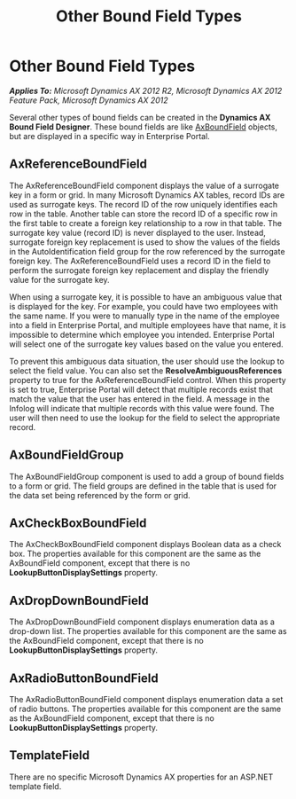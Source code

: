 ﻿---
title: Other Bound Field Types
TOCTitle: Other Bound Field Types
ms:assetid: ebfb997b-6847-4916-bbc4-fea7a7dcdcec
ms:mtpsurl: https://msdn.microsoft.com/en-us/library/Cc641681(v=AX.60)
ms:contentKeyID: 28119508
ms.date: 11/07/2012
mtps_version: v=AX.60
---

# Other Bound Field Types 


_**Applies To:** Microsoft Dynamics AX 2012 R2, Microsoft Dynamics AX 2012 Feature Pack, Microsoft Dynamics AX 2012_

Several other types of bound fields can be created in the **Dynamics AX Bound Field Designer**. These bound fields are like [AxBoundField](axboundfield.md) objects, but are displayed in a specific way in Enterprise Portal.

## AxReferenceBoundField

The AxReferenceBoundField component displays the value of a surrogate key in a form or grid. In many Microsoft Dynamics AX tables, record IDs are used as surrogate keys. The record ID of the row uniquely identifies each row in the table. Another table can store the record ID of a specific row in the first table to create a foreign key relationship to a row in that table. The surrogate key value (record ID) is never displayed to the user. Instead, surrogate foreign key replacement is used to show the values of the fields in the AutoIdentification field group for the row referenced by the surrogate foreign key. The AxReferenceBoundField uses a record ID in the field to perform the surrogate foreign key replacement and display the friendly value for the surrogate key.

When using a surrogate key, it is possible to have an ambiguous value that is displayed for the key. For example, you could have two employees with the same name. If you were to manually type in the name of the employee into a field in Enterprise Portal, and multiple employees have that name, it is impossible to determine which employee you intended. Enterprise Portal will select one of the surrogate key values based on the value you entered.

To prevent this ambiguous data situation, the user should use the lookup to select the field value. You can also set the **ResolveAmbiguousReferences** property to true for the AxReferenceBoundField control. When this property is set to true, Enterprise Portal will detect that multiple records exist that match the value that the user has entered in the field. A message in the Infolog will indicate that multiple records with this value were found. The user will then need to use the lookup for the field to select the appropriate record.

## AxBoundFieldGroup

The AxBoundFieldGroup component is used to add a group of bound fields to a form or grid. The field groups are defined in the table that is used for the data set being referenced by the form or grid.

## AxCheckBoxBoundField

The AxCheckBoxBoundField component displays Boolean data as a check box. The properties available for this component are the same as the AxBoundField component, except that there is no **LookupButtonDisplaySettings** property.

## AxDropDownBoundField

The AxDropDownBoundField component displays enumeration data as a drop-down list. The properties available for this component are the same as the AxBoundField component, except that there is no **LookupButtonDisplaySettings** property.

## AxRadioButtonBoundField

The AxRadioButtonBoundField component displays enumeration data a set of radio buttons. The properties available for this component are the same as the AxBoundField component, except that there is no **LookupButtonDisplaySettings** property.

## TemplateField

There are no specific Microsoft Dynamics AX properties for an ASP.NET template field.

